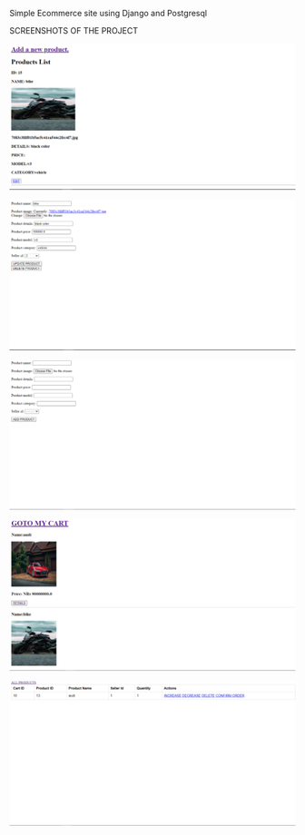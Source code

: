 Simple Ecommerce site using Django and Postgresql

SCREENSHOTS OF THE PROJECT

![ss1](./screenshots/1.png)

![ss2](./screenshots/2.png)

![ss3](./screenshots/3.png)

![ss4](./screenshots/4.png)

![ss5](./screenshots/5.png)
